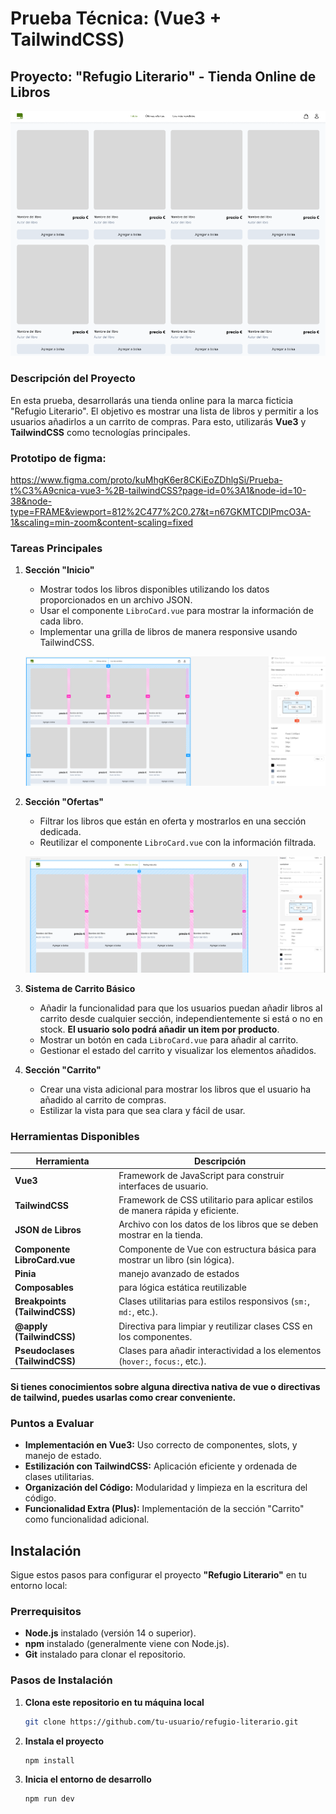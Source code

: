 # Prueba Técnica: (Vue3 + TailwindCSS)

## Proyecto: "Refugio Literario" - Tienda Online de Libros

![img.png](img.png)

### Descripción del Proyecto

En esta prueba, desarrollarás una tienda online para la marca ficticia "Refugio Literario". El objetivo es mostrar una lista de libros y permitir a los usuarios añadirlos a un carrito de compras. Para esto, utilizarás **Vue3** y **TailwindCSS** como tecnologías principales.


### Prototipo de figma:

https://www.figma.com/proto/kuMhgK6er8CKiEoZDhlgSi/Prueba-t%C3%A9cnica-vue3-%2B-tailwindCSS?page-id=0%3A1&node-id=10-38&node-type=FRAME&viewport=812%2C477%2C0.27&t=n67GKMTCDlPmcO3A-1&scaling=min-zoom&content-scaling=fixed

### Tareas Principales

1. **Sección "Inicio"**
    - Mostrar todos los libros disponibles utilizando los datos proporcionados en un archivo JSON.
    - Usar el componente `LibroCard.vue` para mostrar la información de cada libro.
    - Implementar una grilla de libros de manera responsive usando TailwindCSS.

   ![img_1.png](img_1.png)

2. **Sección "Ofertas"**
    - Filtrar los libros que están en oferta y mostrarlos en una sección dedicada.
    - Reutilizar el componente `LibroCard.vue` con la información filtrada.

   ![img_2.png](img_2.png)

3. **Sistema de Carrito Básico**
    - Añadir la funcionalidad para que los usuarios puedan añadir libros al carrito desde cualquier sección, independientemente si está o no en stock. **El usuario solo podrá añadir un item por producto**.
    - Mostrar un botón en cada `LibroCard.vue` para añadir al carrito.
    - Gestionar el estado del carrito y visualizar los elementos añadidos.

4. **Sección "Carrito"**
    - Crear una vista adicional para mostrar los libros que el usuario ha añadido al carrito de compras.
    - Estilizar la vista para que sea clara y fácil de usar.

### Herramientas Disponibles

| **Herramienta**                | **Descripción**                                                                |
|--------------------------------|--------------------------------------------------------------------------------|
| **Vue3**                       | Framework de JavaScript para construir interfaces de usuario.                  |
| **TailwindCSS**                | Framework de CSS utilitario para aplicar estilos de manera rápida y eficiente. |
| **JSON de Libros**             | Archivo con los datos de los libros que se deben mostrar en la tienda.         |
| **Componente LibroCard.vue**   | Componente de Vue con estructura básica para mostrar un libro (sin lógica).    |
| **Pinia**                      | manejo avanzado de estados                                                     |
| **Composables**                | para lógica estática reutilizable                                              |
| **Breakpoints (TailwindCSS)**  | Clases utilitarias para estilos responsivos (`sm:`, `md:`, etc.).              |
| **@apply (TailwindCSS)**       | Directiva para limpiar y reutilizar clases CSS en los componentes.             |
| **Pseudoclases (TailwindCSS)** | Clases para añadir interactividad a los elementos (`hover:`, `focus:`, etc.).  |

#### Si tienes conocimientos sobre alguna directiva nativa de vue o directivas de tailwind, puedes usarlas como crear conveniente.

### Puntos a Evaluar

- **Implementación en Vue3:** Uso correcto de componentes, slots, y manejo de estado.
- **Estilización con TailwindCSS:** Aplicación eficiente y ordenada de clases utilitarias.
- **Organización del Código:** Modularidad y limpieza en la escritura del código.
- **Funcionalidad Extra (Plus):** Implementación de la sección "Carrito" como funcionalidad adicional.

## Instalación

Sigue estos pasos para configurar el proyecto **"Refugio Literario"** en tu entorno local:

### Prerrequisitos

- **Node.js** instalado (versión 14 o superior).
- **npm** instalado (generalmente viene con Node.js).
- **Git** instalado para clonar el repositorio.

### Pasos de Instalación

1. **Clona este repositorio en tu máquina local**

   ```bash
   git clone https://github.com/tu-usuario/refugio-literario.git

2. **Instala el proyecto**

   ```bash
   npm install

3. **Inicia el entorno de desarrollo**

   ```bash
   npm run dev